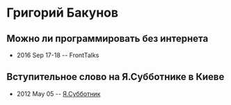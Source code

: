 # Григорий Бакунов

## Можно ли программировать без интернета
- 2016 Sep 17-18 -- FrontTalks    
## Вступительное слово на Я.Субботнике в Киеве
- 2012 May 05 -- [Я.Субботник](https://events.yandex.ru/lib/talks/107/)    
